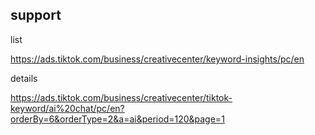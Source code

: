 ## support

list


https://ads.tiktok.com/business/creativecenter/keyword-insights/pc/en

details


https://ads.tiktok.com/business/creativecenter/tiktok-keyword/ai%20chat/pc/en?orderBy=6&orderType=2&a=ai&period=120&page=1
